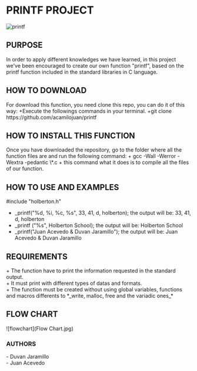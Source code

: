<h1>PRINTF PROJECT</h1>

![printf](https://cdn.pixabay.com/photo/2015/04/03/18/56/font-705667_960_720.jpg)

<h2>PURPOSE</h2>
In order to apply different knowledges we have learned, in this project we've been encouraged to create our own function "printf", based on the printf function included in the standard libraries in C language.
<h2>HOW TO DOWNLOAD</h2>
For download this function, you need clone this repo, you can do it of this way:
+Execute the followings commands in your terminal.
+git clone https://github.com/acamilojuan/printf

<h2>HOW TO INSTALL THIS FUNCTION</h2>
Once you have downloaded the repository, go to the folder where all the function files are and run the following command:
+ gcc -Wall -Werror -Wextra -pedantic \*.c
+ this command what it does is to compile all the files of our function.

<h2>HOW TO USE AND EXAMPLES</h2>
#include "holberton.h"

+ \_printf("%d, %i, %c, %s", 33, 41, d, holberton); the output will be: 33, 41, d, holberton
+ \_printf ("%s", Holberton School); the output will be: Holberton School
+ \_printf("Juan Acevedo & Duvan Jaramillo"); the output will be: Juan Acevedo & Duvan Jaramillo

<h2>REQUIREMENTS</h2>
+ The function have to print the information requested in the standard output.<br>
+ It must print with different types of datas and formats.<br>
+ The function must be created without using global variables, functions and macros differents to *_write, malloc, free and the variadic ones_* <br>

<h2>FLOW CHART</h2>
![flowchart](Flow Chart.jpg)

<h3>AUTHORS</h3>
- Duvan Jaramillo<br>
- Juan Acevedo
